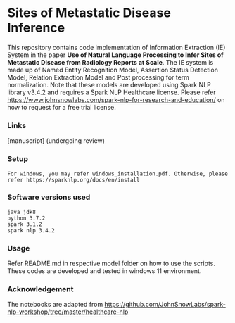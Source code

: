 # Sites of Metastatic Disease Inference
This repository contains code implementation of Information Extraction (IE) System in the paper **Use of Natural Language Processing to Infer Sites of Metastatic Disease from Radiology Reports at Scale**. The IE system is made up of Named Entity Recognition Model, Assertion Status Detection Model, Relation Extraction Model and Post processing for term normalization. Note that these models are developed using Spark NLP library v3.4.2 and requires a Spark NLP Healthcare license. Please refer https://www.johnsnowlabs.com/spark-nlp-for-research-and-education/ on how to request for a free trial license.

### Links
[manuscript] (undergoing review)

### Setup
    For windows, you may refer windows_installation.pdf. Otherwise, please refer https://sparknlp.org/docs/en/install
    
### Software versions used
    java jdk8
    python 3.7.2 
    spark 3.1.2
    spark nlp 3.4.2

### Usage
Refer README.md in respective model folder on how to use the scripts. These codes are developed and tested in windows 11 environment.

### Acknowledgement
The notebooks are adapted from https://github.com/JohnSnowLabs/spark-nlp-workshop/tree/master/healthcare-nlp
